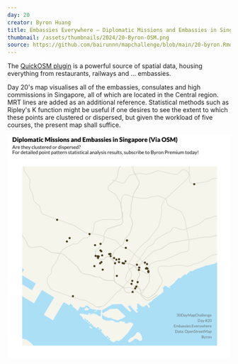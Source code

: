 ```yaml
---
day: 20
creator: Byron Huang
title: Embassies Everywhere — Diplomatic Missions and Embassies in Singapore (OSM) 
thumbnail: /assets/thumbnails/2024/20-Byron-OSM.png
source: https://github.com/bairunnn/mapchallenge/blob/main/20-byron.Rmd
---
```


The [QuickOSM plugin](https://plugins.qgis.org/plugins/QuickOSM/) is a powerful source of spatial data, housing everything from restaurants, railways and ... embassies. 

Day 20's map visualises all of the embassies, consulates and high commissions in Singapore, all of which are located in the Central region. MRT lines are added as an additional reference. Statistical methods such as Ripley's K function might be useful if one desires to see the extent to which these points are clustered or dispersed, but given the workload of five courses, the present map shall suffice.

![Screenshot of map](assets/thumbnails/2024/20-Byron-OSM.png)